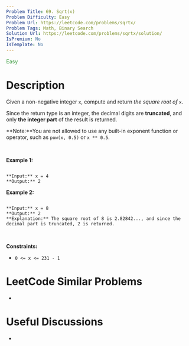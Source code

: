 ```yaml
---
Problem Title: 69. Sqrt(x)
Problem Difficulty: Easy
Problem Url: https://leetcode.com/problems/sqrtx/
Problem Tags: Math, Binary Search
Solution Url: https://leetcode.com/problems/sqrtx/solution/
IsPremium: No
IsTemplate: No
---
```


<span style="color: rgb(67, 160, 71);">Easy</span>

# Description

Given a non-negative integer `x`, compute and return *the square root of* `x`.


Since the return type is an integer, the decimal digits are **truncated**, and only **the integer part** of the result is returned.


**Note:**You are not allowed to use any built-in exponent function or operator, such as `pow(x, 0.5)` or `x ** 0.5`.


 


**Example 1:**



```

**Input:** x = 4
**Output:** 2

```

**Example 2:**



```

**Input:** x = 8
**Output:** 2
**Explanation:** The square root of 8 is 2.82842..., and since the decimal part is truncated, 2 is returned.
```

 


**Constraints:**


* `0 <= x <= 231 - 1`




# LeetCode Similar Problems

- []()

# Useful Discussions

- []()

